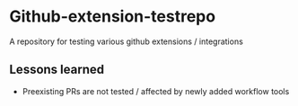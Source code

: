 # Github-extension-testrepo
A repository for testing various github extensions / integrations

## Lessons learned
* Preexisting PRs are not tested / affected by newly added workflow tools
